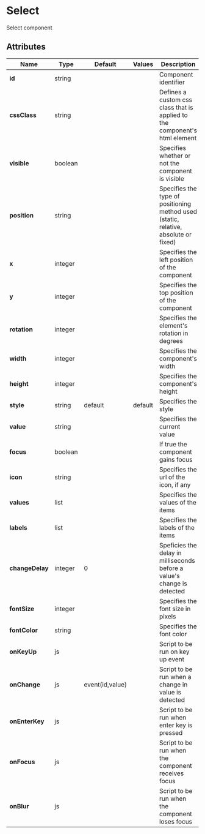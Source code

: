 
# Select

Select component
## Attributes

|Name|Type|Default|Values|Description|
|---|---|---|---|---|
|**id**|string|||Component identifier|
|**cssClass**|string|||Defines a custom css class that is applied to the component's html element|
|**visible**|boolean|||Specifies whether or not the component is visible|
|**position**|string|||Specifies the type of positioning method used (static, relative, absolute or fixed)|
|**x**|integer|||Specifies the left position of the component|
|**y**|integer|||Specifies the top position of the component|
|**rotation**|integer|||Specifies the element's rotation in degrees|
|**width**|integer|||Specifies the component's width|
|**height**|integer|||Specifies the component's height|
|**style**|string|default|default|Specifies the style|
|**value**|string|||Specifies the current value|
|**focus**|boolean|||If true the component gains focus|
|**icon**|string|||Specifies the url of the icon, if any|
|**values**|list|||Specifies the values of the items|
|**labels**|list|||Specifies the labels of the items|
|**changeDelay**|integer|0||Speficies the delay in milliseconds before a value's change is detected|
|**fontSize**|integer|||Specifies the font size in pixels|
|**fontColor**|string|||Specifies the font color|
|**onKeyUp**|js|||Script to be run on key up event|
|**onChange**|js|event(id,value)||Script to be run when a change in value is detected|
|**onEnterKey**|js|||Script to be run when enter key is pressed|
|**onFocus**|js|||Script to be run when the component receives focus|
|**onBlur**|js|||Script to be run when the component loses focus|

